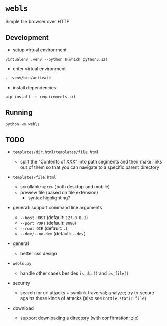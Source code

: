 # `webls`

Simple file browser over HTTP

## Development

- setup virtual environment
```
virtualenv .venv --python $(which python3.12)
```

- enter virtual environment
```
. .venv/bin/activate
```

- install dependencies
```
pip install -r requirements.txt
```

## Running

```
python -m webls
```

## TODO

- `templates/dir.html`/`templates/file.html`
  - split the "Contents of XXX" into path segments and then make links out of
    them so that you can navigate to a specific parent directory

- `templates/file.html`
  - scrollable `<pre>` (both desktop and mobile)
  - preview file (based on file extension)
    - syntax highlighting?

- general: support command line arguments
  - `--host HOST` (default: `127.0.0.1`)
  - `--port PORT` (default: `8080`)
  - `--root DIR` (default: `.`)
  - `--dev/--no-dev` (default: `--dev`)

- general
  - better css design

- `webls.py`
  - handle other cases besides `is_dir()` and `is_file()`

- security
  - search for url attacks + symlink traversal; analyze; try to secure agains
    these kinds of attacks (also see `bottle.static_file`)

- download
  - support downloading a directory (with confirmation; zip)

